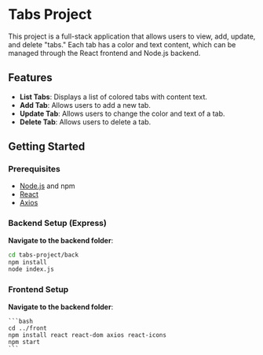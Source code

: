 # Tabs Project

This project is a full-stack application that allows users to view, add, update, and delete "tabs." Each tab has a color and text content, which can be managed through the React frontend and Node.js backend.


## Features

- **List Tabs**: Displays a list of colored tabs with content text.
- **Add Tab**: Allows users to add a new tab.
- **Update Tab**: Allows users to change the color and text of a tab.
- **Delete Tab**: Allows users to delete a tab.

## Getting Started

### Prerequisites

- [Node.js](https://nodejs.org/) and npm
- [React](https://reactjs.org/)
- [Axios](https://axios-http.com/docs/intro)

### Backend Setup (Express)

**Navigate to the backend folder**:
```bash
cd tabs-project/back
npm install
node index.js
```

### Frontend Setup
**Navigate to the backend folder**:

    ```bash
    cd ../front
    npm install react react-dom axios react-icons
    npm start
    ```






